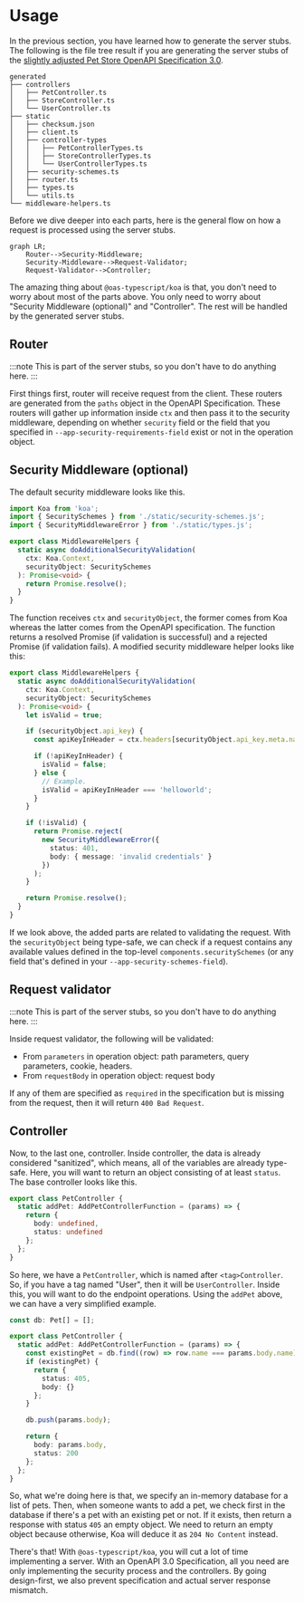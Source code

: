 ---
---

# Usage

In the previous section, you have learned how to generate the server stubs. The following is the file tree result if you are generating the server stubs of the [slightly adjusted Pet Store OpenAPI Specification 3.0](https://github.com/imballinst/oas-typescript/blob/main/packages/shared/src/openapi/api.json).

```
generated
├── controllers
│   ├── PetController.ts
│   ├── StoreController.ts
│   └── UserController.ts
├── static
│   ├── checksum.json
│   ├── client.ts
│   ├── controller-types
│   │   ├── PetControllerTypes.ts
│   │   ├── StoreControllerTypes.ts
│   │   └── UserControllerTypes.ts
│   ├── security-schemes.ts
│   ├── router.ts
│   ├── types.ts
│   └── utils.ts
└── middleware-helpers.ts
```

Before we dive deeper into each parts, here is the general flow on how a request is processed using the server stubs.

```mermaid
graph LR;
    Router-->Security-Middleware;
    Security-Middleware-->Request-Validator;
    Request-Validator-->Controller;
```

The amazing thing about `@oas-typescript/koa` is that, you don't need to worry about most of the parts above. You only need to worry about "Security Middleware (optional)" and "Controller". The rest will be handled by the generated server stubs.

## Router

:::note
This is part of the server stubs, so you don't have to do anything here.
:::

First things first, router will receive request from the client. These routers are generated from the `paths` object in the OpenAPI Specification. These routers will gather up information inside `ctx` and then pass it to the security middleware, depending on whether `security` field or the field that you specified in `--app-security-requirements-field` exist or not in the operation object.

## Security Middleware (optional)

The default security middleware looks like this.

```ts
import Koa from 'koa';
import { SecuritySchemes } from './static/security-schemes.js';
import { SecurityMiddlewareError } from './static/types.js';

export class MiddlewareHelpers {
  static async doAdditionalSecurityValidation(
    ctx: Koa.Context,
    securityObject: SecuritySchemes
  ): Promise<void> {
    return Promise.resolve();
  }
}
```

The function receives `ctx` and `securityObject`, the former comes from Koa whereas the latter comes from the OpenAPI specification. The function returns a resolved Promise (if validation is successful) and a rejected Promise (if validation fails). A modified security middleware helper looks like this:

```ts {6-26}
export class MiddlewareHelpers {
  static async doAdditionalSecurityValidation(
    ctx: Koa.Context,
    securityObject: SecuritySchemes
  ): Promise<void> {
    let isValid = true;

    if (securityObject.api_key) {
      const apiKeyInHeader = ctx.headers[securityObject.api_key.meta.name];

      if (!apiKeyInHeader) {
        isValid = false;
      } else {
        // Example.
        isValid = apiKeyInHeader === 'helloworld';
      }
    }

    if (!isValid) {
      return Promise.reject(
        new SecurityMiddlewareError({
          status: 401,
          body: { message: 'invalid credentials' }
        })
      );
    }

    return Promise.resolve();
  }
}
```

If we look above, the added parts are related to validating the request. With the `securityObject` being type-safe, we can check if a request contains any available values defined in the top-level `components.securitySchemes` (or any field that's defined in your `--app-security-schemes-field`).

## Request validator

:::note
This is part of the server stubs, so you don't have to do anything here.
:::

Inside request validator, the following will be validated:

- From `parameters` in operation object: path parameters, query parameters, cookie, headers.
- From `requestBody` in operation object: request body

If any of them are specified as `required` in the specification but is missing from the request, then it will return `400 Bad Request`.

## Controller

Now, to the last one, controller. Inside controller, the data is already considered "sanitized", which means, all of the variables are already type-safe. Here, you will want to return an object consisting of at least `status`. The base controller looks like this.

```ts
export class PetController {
  static addPet: AddPetControllerFunction = (params) => {
    return {
      body: undefined,
      status: undefined
    };
  };
}
```

So here, we have a `PetController`, which is named after `<tag>Controller`. So, if you have a tag named "User", then it will be `UserController`. Inside this, you will want to do the endpoint operations. Using the `addPet` above, we can have a very simplified example.

```ts
const db: Pet[] = [];

export class PetController {
  static addPet: AddPetControllerFunction = (params) => {
    const existingPet = db.find((row) => row.name === params.body.name);
    if (existingPet) {
      return {
        status: 405,
        body: {}
      };
    }

    db.push(params.body);

    return {
      body: params.body,
      status: 200
    };
  };
}
```

So, what we're doing here is that, we specify an in-memory database for a list of pets. Then, when someone wants to add a pet, we check first in the database if there's a pet with an existing pet or not. If it exists, then return a response with status `405` an empty object. We need to return an empty object because otherwise, Koa will deduce it as `204 No Content` instead.

There's that! With `@oas-typescript/koa`, you will cut a lot of time implementing a server. With an OpenAPI 3.0 Specification, all you need are only implementing the security process and the controllers. By going design-first, we also prevent specification and actual server response mismatch.
